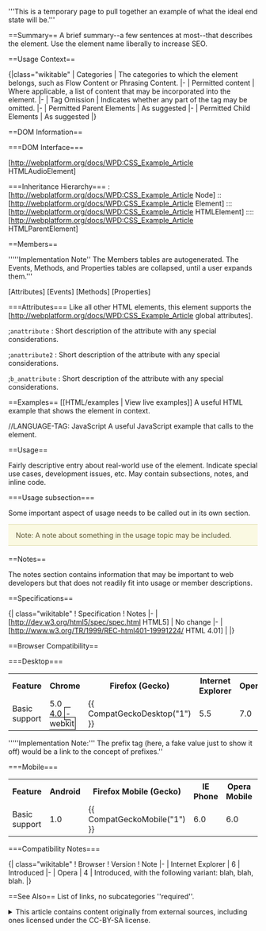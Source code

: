 '''This is a temporary page to pull together an example of what the ideal end state will be.'''

==Summary==
A brief summary--a few sentences at most--that describes the element. Use the element name liberally to increase SEO. 

==Usage Context==

{|class="wikitable"
| Categories
| The categories to which the element belongs, such as Flow Content or Phrasing Content.
|-
| Permitted content
| Where applicable, a list of content that may be incorporated into the element.
|-
| Tag Omission
| Indicates whether any part of the tag may be omitted.
|-
| Permitted Parent Elements
| As suggested
|-
| Permitted Child Elements
| As suggested
|}

==DOM Information==

===DOM Interface===

[http://webplatform.org/docs/WPD:CSS_Example_Article HTMLAudioElement]

===Inheritance Hierarchy===
:[http://webplatform.org/docs/WPD:CSS_Example_Article Node]
::[http://webplatform.org/docs/WPD:CSS_Example_Article Element]
:::[http://webplatform.org/docs/WPD:CSS_Example_Article HTMLElement]
::::[http://webplatform.org/docs/WPD:CSS_Example_Article HTMLParentElement]

==Members==

'''''Implementation Note'' The Members tables are autogenerated. The Events, Methods, and Properties tables are collapsed, until a user expands them.'''

[Attributes]
[Events]
[Methods]
[Properties]

===Attributes===
Like all other HTML elements, this element supports the [http://webplatform.org/docs/WPD:CSS_Example_Article global attributes].

;<code>anattribute</code>
: Short description of the attribute with any special considerations.  

;<code>anattribute2</code>
: Short description of the attribute with any special considerations.

;<code>b_anattribute</code>
: Short description of the attribute with any special considerations.


==Examples==
[[HTML/examples | View live examples]]
<syntaxhighlight>
A useful HTML example that shows the element in context.
</syntaxhighlight>

<syntaxhighlight>
//LANGUAGE-TAG: JavaScript
A useful JavaScript example that calls to the element.
</syntaxhighlight>

==Usage==

Fairly descriptive entry about real-world use of the element. Indicate special use cases, development issues, etc. May contain subsections, notes, and inline code.

===Usage subsection===

Some important aspect of usage needs to be called out in its own section.

<div style="background: none repeat scroll 0 0 #FAF9E2;
    border-color: #DDDAAA;
    border-style: solid;
    border-width: 1px 0;
    color: #5D5636;
    line-height: 1.5em;
    margin-bottom: 1.286em;
    padding: 0.75em 15px;">
Note: A note about something in the usage topic may be included.
</div>

==Notes==

The notes section contains information that may be important to web developers but that does not readily fit into usage or member descriptions.

==Specifications==


{| class="wikitable"
! Specification
! Notes
|-
| [http://dev.w3.org/html5/spec/spec.html HTML5]
| No change
|-
| [http://www.w3.org/TR/1999/REC-html401-19991224/ HTML 4.01]
|
|}

==Browser Compatibility==

===Desktop===
<div id="compat-desktop">
  <table class="compat-table">
       <tr>
        <th>Feature</th>
        <th>Chrome</th>
        <th>Firefox (Gecko)</th>
        <th>Internet Explorer</th>
        <th>Opera</th>
        <th>Safari</th>
      </tr>
      <tr>
        <td>Basic support</td>
        <td>5.0<br/>4.0 <span style='border:1px solid black; padding:2px'>-webkit</span></td>
        <td>{{ CompatGeckoDesktop("1") }}</td>
        <td>5.5</td>
        <td>7.0</td>
        <td>1.0</td>
      </tr>
  </table>
</div>

'''''Implementation Note:''' The prefix tag (here, a fake value just to show it off) would be a link to the concept of prefixes.''

===Mobile===
<div id="compat-mobile">
  <table class="compat-table">
      <tr>
        <th>Feature</th>
        <th>Android</th>
        <th>Firefox Mobile (Gecko)</th>
        <th>IE Phone</th>
        <th>Opera Mobile</th>
        <th>Safari Mobile</th>
      </tr>
      <tr>
        <td>Basic support</td>
        <td>1.0</td>
        <td>{{ CompatGeckoMobile("1") }}</td>
        <td>6.0</td>
        <td>6.0</td>
        <td>1.0</td>
      </tr>
  </table>
</div>


===Compatibility Notes===

{| class="wikitable"
! Browser
! Version
! Note
|-
| Internet Explorer
| 6 
| Introduced
|-
| Opera
| 4
| Introduced, with the following variant: blah, blah, blah.
|}

==See Also==
List of links, no subcategories ''required''.

<details>
	<summary>This article contains content originally from external sources, including ones licensed under the CC-BY-SA license.</summary>
	<div>
		Portions of this content copyright 2012 Mozilla Contributors. This article contains work licensed under the Creative Commons Attribution-Sharealike License v2.5 or later. The original work is available at Mozilla Developer Network:
<a href="http://developer.mozilla.org/foo" target="_blank">Foo</a>
	</div>
	<div>
		Portions of this content come from Foo.org: <a href="http://foo.org/baz" target="_blank">Baz</a>
	</div>
</details>